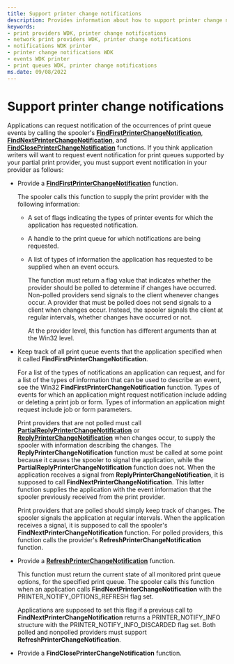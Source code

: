 ```yaml
---
title: Support printer change notifications
description: Provides information about how to support printer change notifications.
keywords:
- print providers WDK, printer change notifications
- network print providers WDK, printer change notifications
- notifications WDK printer
- printer change notifications WDK
- events WDK printer
- print queues WDK, printer change notifications
ms.date: 09/08/2022
---
```


# Support printer change notifications

Applications can request notification of the occurrences of print queue events by calling the spooler's [**FindFirstPrinterChangeNotification**](/windows/win32/printdocs/findfirstprinterchangenotification), [**FindNextPrinterChangeNotification**](/windows/win32/printdocs/findnextprinterchangenotification), and [**FindClosePrinterChangeNotification**](/windows/win32/printdocs/findcloseprinterchangenotification) functions. If you think application writers will want to request event notification for print queues supported by your partial print provider, you must support event notification in your provider as follows:

- Provide a [**FindFirstPrinterChangeNotification**](/windows-hardware/drivers/ddi/winspool/nf-winspool-findfirstprinterchangenotification) function.

  The spooler calls this function to supply the print provider with the following information:

  - A set of flags indicating the types of printer events for which the application has requested notification.
  
  - A handle to the print queue for which notifications are being requested.
  
  - A list of types of information the application has requested to be supplied when an event occurs.

    The function must return a flag value that indicates whether the provider should be polled to determine if changes have occurred. Non-polled providers send signals to the client whenever changes occur. A provider that must be polled does not send signals to a client when changes occur. Instead, the spooler signals the client at regular intervals, whether changes have occurred or not.

    At the provider level, this function has different arguments than at the Win32 level.

- Keep track of all print queue events that the application specified when it called **FindFirstPrinterChangeNotification**.

    For a list of the types of notifications an application can request, and for a list of the types of information that can be used to describe an event, see the Win32 **FindFirstPrinterChangeNotification** function. Types of events for which an application might request notification include adding or deleting a print job or form. Types of information an application might request include job or form parameters.

    Print providers that are not polled must call [**PartialReplyPrinterChangeNotification**](/windows-hardware/drivers/ddi/winsplp/nf-winsplp-partialreplyprinterchangenotification) or [**ReplyPrinterChangeNotification**](/windows-hardware/drivers/ddi/winsplp/nf-winsplp-replyprinterchangenotification) when changes occur, to supply the spooler with information describing the changes. The **ReplyPrinterChangeNotification** function must be called at some point because it causes the spooler to signal the application, while the **PartialReplyPrinterChangeNotification** function does not. When the application receives a signal from **ReplyPrinterChangeNotification**, it is supposed to call **FindNextPrinterChangeNotification**. This latter function supplies the application with the event information that the spooler previously received from the print provider.

    Print providers that are polled should simply keep track of changes. The spooler signals the application at regular intervals. When the application receives a signal, it is supposed to call the spooler's **FindNextPrinterChangeNotification** function. For polled providers, this function calls the provider's **RefreshPrinterChangeNotification** function.

- Provide a [**RefreshPrinterChangeNotification**](/previous-versions/ff561930(v=vs.85)) function.

    This function must return the current state of all monitored print queue options, for the specified print queue. The spooler calls this function when an application calls **FindNextPrinterChangeNotification** with the PRINTER_NOTIFY_OPTIONS_REFRESH flag set.

    Applications are supposed to set this flag if a previous call to **FindNextPrinterChangeNotification** returns a PRINTER_NOTIFY_INFO structure with the PRINTER_NOTIFY_INFO_DISCARDED flag set. Both polled and nonpolled providers must support **RefreshPrinterChangeNotification**.

- Provide a **FindClosePrinterChangeNotification** function.
